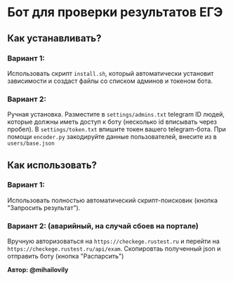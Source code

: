 # Бот для проверки результатов ЕГЭ #


## Как устанавливать? ##

### Вариант 1: ###

Использовать скрипт `install.sh`, который автоматически установит зависимости и создаст файлы со списком админов и токеном бота.

### Вариант 2: ###

Ручная установка. Разместите в `settings/admins.txt` telegram ID людей, которые должны иметь доступ к боту (несколько id вписывать через пробел). В `settings/token.txt` впишите токен вашего telegram-бота. При помощи `encoder.py` закодируйте данные пользователей, внесите из в `users/base.json`

## Как использовать? ##

### Вариант 1: ###

Использовать полностью автоматический скрипт-поисковик (кнопка "Запросить результат").

### Вариант 2: (аварийный, на случай сбоев на портале) ###

Вручную авторизоваться на `https://checkege.rustest.ru` и перейти на `https://checkege.rustest.ru/api/exam`. Скопировтаь полученный json и отправить боту (кнопка "Распарсить")


**Автор: @mihailovily**